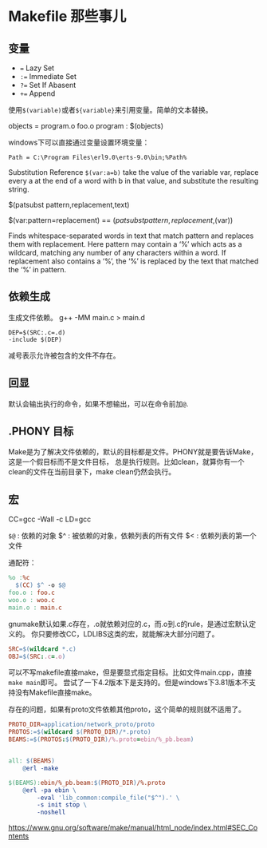 # Makefile 那些事儿



## 变量
* `=` Lazy Set
* `:=` Immediate Set
* `?=` Set If Abasent
* `+=` Append

使用`$(variable)`或者`${variable}`来引用变量。简单的文本替换。

objects = program.o foo.o
program : $(objects)

windows下可以直接通过变量设置环境变量：

`Path = C:\Program Files\erl9.0\erts-9.0\bin;%Path%`

Substitution Reference
`$(var:a=b)` take the value of the variable var, replace every a at the end of a word with b in that value, and substitute the resulting string.

$(patsubst pattern,replacement,text)



$(var:pattern=replacement)   ==  $(patsubst pattern,replacement,$(var))

Finds whitespace-separated words in text that match pattern and replaces them with replacement. Here pattern may contain a ‘%’ which acts as a wildcard, matching any number of any characters within a word. If replacement also contains a ‘%’, the ‘%’ is replaced by the text that matched the ‘%’ in pattern.

## 依赖生成
生成文件依赖。
g++ -MM main.c > main.d

```
DEP=$(SRC:.c=.d)
-include $(DEP)
```
减号表示允许被包含的文件不存在。

## 回显
默认会输出执行的命令，如果不想输出，可以在命令前加`@`.


## .PHONY 目标

Make是为了解决文件依赖的，默认的目标都是文件。PHONY就是要告诉Make，这是一个假目标而不是文件目标，
总是执行规则。比如clean，就算你有一个clean的文件在当前目录下，make clean仍然会执行。

## 宏
CC=gcc -Wall -c
LD=gcc

`$@` : 依赖的对象
$^ : 被依赖的对象，依赖列表的所有文件
$< : 依赖列表的第一个文件



通配符：
```makefile
%o :%c
  $(CC) $^ -o $@
foo.o : foo.c
woo.o : woo.c
main.o : main.c
```
gnumake默认如果.c存在，.o就依赖对应的.c，而.o到.c的rule，是通过宏默认定义的。
你只要修改CC，LDLIBS这类的宏，就能解决大部分问题了。
```makefile
SRC=$(wildcard *.c)
OBJ=$(SRC:.c=.o)
```

可以不写makefile直接make，但是要显式指定目标。比如文件main.cpp，直接`make main`即可。
尝试了一下4.2版本下是支持的。但是windows下3.81版本不支持没有Makefile直接make。


存在的问题，如果有proto文件依赖其他proto，这个简单的规则就不适用了。
```Makefile
PROTO_DIR=application/network_proto/proto
PROTOS:=$(wildcard $(PROTO_DIR)/*.proto)
BEAMS:=$(PROTOS:$(PROTO_DIR)/%.proto=ebin/%_pb.beam)


all: $(BEAMS)
	@erl -make

$(BEAMS):ebin/%_pb.beam:$(PROTO_DIR)/%.proto
	@erl -pa ebin \
		-eval 'lib_common:compile_file("$^").' \
		-s init stop \
		-noshell

```



https://www.gnu.org/software/make/manual/html_node/index.html#SEC_Contents
